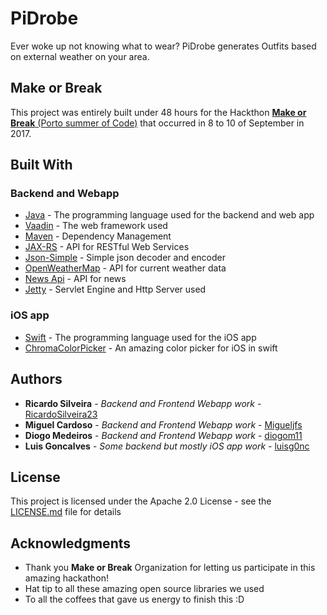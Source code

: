 # PiDrobe

Ever woke up not knowing what to wear? PiDrobe generates Outfits based on external weather on your area.

## Make or Break

This project was entirely built under 48 hours for the Hackthon [**Make or Break** (Porto summer of Code)](https://portosummerofcode.com/) that occurred in 8 to 10 of September in 2017.

## Built With

### Backend and Webapp

* [Java](https://www.java.com/) - The programming language used for the backend and web app
* [Vaadin](https://vaadin.com/) - The web framework used
* [Maven](https://maven.apache.org/) - Dependency Management
* [JAX-RS](https://github.com/jax-rs) - API for RESTful Web Services
* [Json-Simple](https://github.com/fangyidong/json-simple) - Simple json decoder and encoder
* [OpenWeatherMap](https://openweathermap.org/api) - API for current weather data
* [News Api](https://newsapi.org/) - API for news
* [Jetty](http://www.eclipse.org/jetty/) - Servlet Engine and Http Server used

### iOS app

* [Swift](https://developer.apple.com/swift/) - The programming language used for the iOS app
* [ChromaColorPicker](https://github.com/joncardasis/ChromaColorPicker) - An amazing color picker for iOS in swift

## Authors

* **Ricardo Silveira** -  *Backend and Frontend Webapp work* - [RicardoSilveira23](https://github.com/RicardoSilveira23)
* **Miguel Cardoso** -  *Backend and Frontend Webapp work* - [Migueljfs](https://github.com/Migueljfs)
* **Diogo Medeiros** - *Backend and Frontend Webapp work* - [diogom11](https://github.com/diogom11)
* **Luis Goncalves** - *Some backend but mostly iOS app work* - [luisg0nc](https://github.com/luisg0nc)

## License

This project is licensed under the Apache 2.0 License - see the [LICENSE.md](LICENSE.md) file for details

## Acknowledgments

* Thank you **Make or Break** Organization for letting us participate in this amazing hackathon!
* Hat tip to all these amazing open source libraries we used
* To all the coffees that gave us energy to finish this :D
